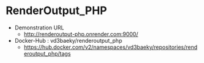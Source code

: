 # RenderOutput_PHP

* Demonstration URL 
    - http://renderoutput-php.onrender.com:9000/
* Docker-Hub : vd3baeky/renderoutput_php
    - https://hub.docker.com/v2/namespaces/vd3baeky/repositories/renderoutput_php/tags
